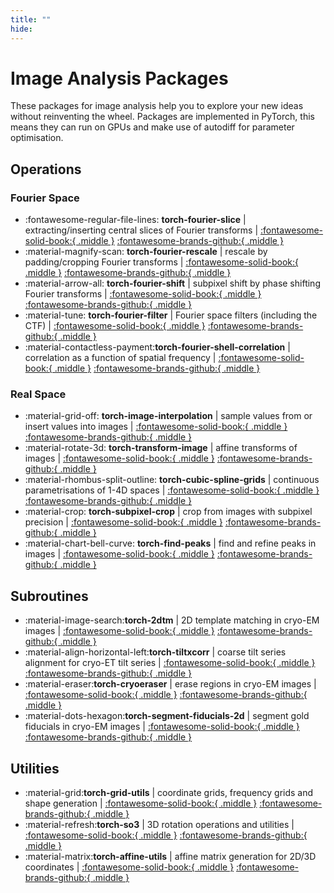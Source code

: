```yaml
---
title: ""
hide:
---
```

# Image Analysis Packages

These packages for image analysis help you to explore your new ideas without reinventing the wheel. 
Packages are implemented in PyTorch, this means they can run on GPUs and make use of autodiff
for parameter optimisation.

## Operations
### Fourier Space
- :fontawesome-regular-file-lines: **torch-fourier-slice** | extracting/inserting central slices of Fourier transforms | [:fontawesome-solid-book:{ .middle }](https://teamtomo.org/torch-fourier-slice) [:fontawesome-brands-github:{ .middle }](https://github.com/teamtomo/torch-fourier-slice)
- :material-magnify-scan: **torch-fourier-rescale** | rescale by padding/cropping Fourier transforms | [:fontawesome-solid-book:{ .middle }](https://teamtomo.org/torch-fourier-rescale) [:fontawesome-brands-github:{ .middle }](https://github.com/teamtomo/torch-fourier-rescale)
- :material-arrow-all: **torch-fourier-shift** | subpixel shift by phase shifting Fourier transforms | [:fontawesome-solid-book:{ .middle }](https://teamtomo.org/torch-fourier-shift) [:fontawesome-brands-github:{ .middle }](https://github.com/teamtomo/torch-fourier-shift)
- :material-tune: **torch-fourier-filter** | Fourier space filters (including the CTF) | [:fontawesome-solid-book:{ .middle }](https://github.com/teamtomo/torch-fourier-filter) [:fontawesome-brands-github:{ .middle }](https://github.com/teamtomo/torch-fourier-filter)
- :material-contactless-payment:**torch-fourier-shell-correlation** | correlation as a function of spatial frequency | [:fontawesome-solid-book:{ .middle }](https://teamtomo.org/torch-fourier-shell-correlation) [:fontawesome-brands-github:{ .middle }](https://github.com/teamtomo/torch-fourier-shell-correlation)


### Real Space

- :material-grid-off: **torch-image-interpolation** | sample values from or insert values into images | [:fontawesome-solid-book:{ .middle }](https://teamtomo.org/torch-image-interpolation) [:fontawesome-brands-github:{ .middle }](https://github.com/teamtomo/torch-image-interpolation)
- :material-rotate-3d: **torch-transform-image** | affine transforms of images  |  [:fontawesome-solid-book:{ .middle }](https://teamtomo.org/torch-transform-image) [:fontawesome-brands-github:{ .middle }](https://github.com/teamtomo/torch-transform-image)
- :material-rhombus-split-outline: **torch-cubic-spline-grids** | continuous parametrisations of 1-4D spaces | [:fontawesome-solid-book:{ .middle }](https://teamtomo.org/torch-cubic-spline-grids) [:fontawesome-brands-github:{ .middle }](https://github.com/teamtomo/torch-cubic-spline-grids)
- :material-crop: **torch-subpixel-crop** | crop from images with subpixel precision | [:fontawesome-solid-book:{ .middle }](https://teamtomo.org/torch-subpixel-crop) [:fontawesome-brands-github:{ .middle }](https://github.com/teamtomo/torch-subpixel-crop)
- :material-chart-bell-curve: **torch-find-peaks** | find and refine peaks in images | [:fontawesome-solid-book:{ .middle }](https://teamtomo.org/torch-find-peaks) [:fontawesome-brands-github:{ .middle }](https://github.com/teamtomo/torch-find-peaks)


## Subroutines
- :material-image-search:**torch-2dtm** | 2D template matching in cryo-EM images | [:fontawesome-solid-book:{ .middle }](https://teamtomo.org/torch-2dtm) [:fontawesome-brands-github:{ .middle }](https://github.com/teamtomo/torch-2dtm)
- :material-align-horizontal-left:**torch-tiltxcorr** | coarse tilt series alignment for cryo-ET tilt series | [:fontawesome-solid-book:{ .middle }](https://teamtomo.org/torch-tiltxcorr) [:fontawesome-brands-github:{ .middle }](https://github.com/teamtomo/torch-tiltxcorr)
- :material-eraser:**torch-cryoeraser** | erase regions in cryo-EM images | [:fontawesome-solid-book:{ .middle }](https://teamtomo.org/torch-cryoeraser) [:fontawesome-brands-github:{ .middle }](https://github.com/teamtomo/torch-cryoeraser)
- :material-dots-hexagon:**torch-segment-fiducials-2d** | segment gold fiducials in cryo-EM images | [:fontawesome-solid-book:{ .middle }](https://teamtomo.org/torch-segment-fiducials-2d) [:fontawesome-brands-github:{ .middle }](https://github.com/teamtomo/torch-segment-fiducials-2d)


## Utilities
- :material-grid:**torch-grid-utils** | coordinate grids, frequency grids and shape generation | [:fontawesome-solid-book:{ .middle }](https://teamtomo.org/torch-grid-utils) [:fontawesome-brands-github:{ .middle }](https://github.com/teamtomo/torch-grid-utils)
- :material-refresh:**torch-so3** | 3D rotation operations and utilities | [:fontawesome-solid-book:{ .middle }](https://teamtomo.org/torch-so3) [:fontawesome-brands-github:{ .middle }](https://github.com/teamtomo/torch-so3)
- :material-matrix:**torch-affine-utils** | affine matrix generation for 2D/3D coordinates | [:fontawesome-solid-book:{ .middle }](https://teamtomo.org/torch-affine-utils) [:fontawesome-brands-github:{ .middle }](https://github.com/teamtomo/torch-affine-utils)




